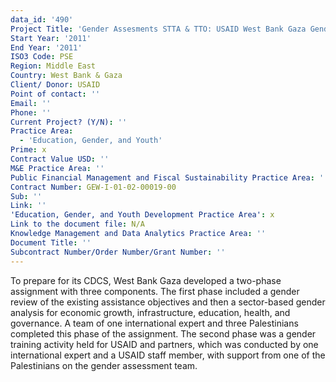 ```yaml
---
data_id: '490'
Project Title: 'Gender Assesments STTA & TTO: USAID West Bank Gaza Gender Assessment (TDY 111)'
Start Year: '2011'
End Year: '2011'
ISO3 Code: PSE
Region: Middle East
Country: West Bank & Gaza
Client/ Donor: USAID
Point of contact: ''
Email: ''
Phone: ''
Current Project? (Y/N): ''
Practice Area:
  - 'Education, Gender, and Youth'
Prime: x
Contract Value USD: ''
M&E Practice Area: ''
Public Financial Management and Fiscal Sustainability Practice Area: ''
Contract Number: GEW-I-01-02-00019-00
Sub: ''
Link: ''
'Education, Gender, and Youth Development Practice Area': x
Link to the document file: N/A
Knowledge Management and Data Analytics Practice Area: ''
Document Title: ''
Subcontract Number/Order Number/Grant Number: ''
---
```

To prepare for its CDCS, West Bank Gaza developed a two-phase assignment with three components. The first phase included a gender review of the existing assistance objectives and then a sector-based gender analysis for economic growth, infrastructure, education, health, and governance. A team of one international expert and three Palestinians completed this phase of the assignment. The second phase was a gender training activity held for USAID and partners, which was conducted by one international expert and a USAID staff member, with support from one of the Palestinians on the gender assessment team.